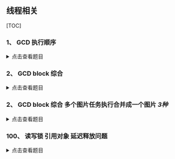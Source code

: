 ## 线程相关

[TOC]

### 1、 GCD  执行顺序 
 <details>
  <summary>点击查看题目</font></summary>
  
  ```
  dispatch_queue_t queue=dispatch_queue_create("fgy", DISPATCH_QUEUE_SERIAL);
	NSLog(@"1");
	dispatch_async(queue, ^{
		
		NSLog(@"2");
		dispatch_async(queue, ^{
			NSLog(@"3");
		});
		NSLog(@"4");
	});
	NSLog(@"5");
  
  ```
  
#### 1. 打印顺序是什么？
  
  > 15243,原因是异步加入到串行队列中，遵循FIFO原则，所以2在4前边，最后是3，而1和5则是在主线程中同步执行。所以是15243
#### 2. 队里换成DISPATCH_QUEUE_CONCURRENT 并发队列结果呢？
> 15243,还是同步先执行，15，然后24是在主队列中执行，并且加入3任务，最后执行3任务。结果是15243.
 
</details> 

 
### 2、 GCD block 综合 
 <details>
  <summary>点击查看题目</summary>
  
  ```
  
	int a = 10;
	while (a<10) {
		dispatch_async(dispatch_get_global_queue(0, 0), ^{
			a++;
		});
	}
	NSLog(@"a=%d",a);
  ```
  
#### 1. NSlog输出什么？为什么？如何打印a的真正的值。
> 1. a++报错，因为block引用外部的变量需要__block,然后再进行赋值。
> 改完：	__block typeof(int) __blockA=a; 或者：__block int a = 10;

> 2. 改完之后输出10左右，不是一定是10，因为给全局队列添加了n次，在主线程比较a<10,但是a++任务是添加到全局队列中，从添加到执行有一定耗时，添加了次数>=10次，所以a的值不确定。

**根据队列的特性 FIFO，后添加的后执行，所以在最后添加到全局队列中获取值。**

最终修改之后的代码：

 ```
	__block int a = 0;
	while (a<10) {
		dispatch_async(dispatch_get_global_queue(0, 0), ^{
			a++;
			NSLog(@"a=%d",a);
		});
	}
	NSLog(@"主线程的值：a=%d",a);
	dispatch_async(dispatch_get_global_queue(0, 0), ^{
		NSLog(@"真正的值：a=%d",a);
	});
 ```
 
> dispatch_async 异步执行
> dispatch_sync 同步执行，阻塞当前线程
  </details>
  
  
  
### 2、 GCD block 综合 多个图片任务执行合并成一个图片 *3种*
 <details>
  <summary>点击查看题目</summary>
  
#### 1.栅栏函数
``` 
  	dispatch_queue_t queue=dispatch_queue_create("com.fygong.cn", DISPATCH_QUEUE_CONCURRENT);
	dispatch_async(queue, ^{
		NSLog(@"task1");
	});
	dispatch_async(queue, ^{
		NSLog(@"task2");
	});
	
	dispatch_async(queue, ^{
		NSLog(@"task3");
	});
	dispatch_async(queue, ^{
		NSLog(@"任务都执行完毕了");
	});

```

#### 2. 线程组 dispatch_group_t
利用dispatch_group_enter来标记当前组的任务的完成状态，用dispatch_group_leave来标记完成。来实现依赖关系。
	
```
	/*
	 A   B   C
	   D   E
		 F
	
	 D依赖于B，E依赖于C，F依赖于F，
	 A和B执行完执行D
	 B和C执行完执行E
	 D和E执行完执行F
	 **多看几遍有点难懂**
	 1. 进入g1 执行A
	 2. 进入g1 g2 执行B
	 3. 进入g3 ，监听g1的通知 执行D
	 4. 进入g3，监听g2的通知 执行E
	 5. 监听g3的通知，执行F。
	 一共分了三个组，其实就是三个依赖，每个依赖完成会通知下一个依赖。
	 */
	dispatch_group_t g1 = dispatch_group_create();
	dispatch_group_t g2 = dispatch_group_create();
	dispatch_group_t g3 = dispatch_group_create();
	
	dispatch_group_enter(g1);
	dispatch_async(dispatch_get_global_queue(0, 0), ^{
		for(int i = 0; i < 3; i++){
			NSLog(@"A");
		}
		dispatch_group_leave(g1);
	});
	
	dispatch_group_enter(g1);
	dispatch_group_enter(g2);
	dispatch_async(dispatch_get_global_queue(0, 0), ^{
		for(int i = 0; i < 3; i++){
			NSLog(@"B");
		}
		dispatch_group_leave(g1);
		dispatch_group_leave(g2);
	});
	
	dispatch_group_enter(g2);
	dispatch_async(dispatch_get_global_queue(0, 0), ^{
		for(int i = 0; i < 3; i++){
			NSLog(@"C");
		}
		dispatch_group_leave(g2);
	});
	
	dispatch_group_enter(g3);
	dispatch_group_notify(g1, dispatch_get_global_queue(0, 0), ^{
		for(int i = 0; i < 3; i++){
			NSLog(@"D");
		}
		dispatch_group_leave(g3);
	});;
	
	dispatch_group_enter(g3);
	dispatch_group_notify(g2, dispatch_get_global_queue(0, 0), ^{
		for(int i = 0; i < 3; i++){
			NSLog(@"E");
		}
		dispatch_group_leave(g3);
	});
	
	dispatch_group_notify(g3, dispatch_get_global_queue(0, 0), ^{
		for(int i = 0; i < 3; i++){
			NSLog(@"F");
		}
	});
```

#### 3. NSBlockOperation 设置依赖关系和并发数来指定执行顺序。

```
	
	NSBlockOperation *opD = [NSBlockOperation blockOperationWithBlock:^{
		
		for (int i = 0 ; i <3; i ++) {
			NSLog(@"D");
		}
	}];
	NSBlockOperation *opE = [NSBlockOperation blockOperationWithBlock:^{
		
		for (int i = 0 ; i <3; i ++) {
			NSLog(@"E");
		}
	}];
	
	
	NSBlockOperation *opF = [NSBlockOperation blockOperationWithBlock:^{
		
		for (int i = 0 ; i <3; i ++) {
			NSLog(@"F");
		}
	}];
	
	NSBlockOperation *opA = [NSBlockOperation blockOperationWithBlock:^{
		
		
		for (int i = 0 ; i <3; i ++) {
			NSLog(@"A");
		}
	}];
	
	NSBlockOperation *opB = [NSBlockOperation blockOperationWithBlock:^{
		
		for (int i = 0 ; i <3; i ++) {
			NSLog(@"B");
		}
	}];
	
	
	NSBlockOperation *opC = [NSBlockOperation blockOperationWithBlock:^{
		
		for (int i = 0 ; i <3; i ++) {
			NSLog(@"C");
		}
	}];
	
	[opD addDependency:opA];
	[opD addDependency:opB];
	
	[opE addDependency:opC];
	[opE addDependency:opB];
	
	
	[opF addDependency:opD];
	[opF addDependency:opE];
	
	NSOperationQueue *operationQueue=[[NSOperationQueue alloc]init];
	operationQueue.maxConcurrentOperationCount=5;
	// 添加之后自动开始执行任务
	[operationQueue addOperations:@[opA,opB,opC,opD,opE,opF] waitUntilFinished:NO];
```
  
</details>

### 100、 读写锁 引用对象 延迟释放问题
 <details>
  <summary>点击查看题目</font></summary>
```
+ (dispatch_queue_t )queue{
	static dispatch_once_t onceToken;
	static dispatch_queue_t queue;
	dispatch_once(&onceToken, ^{
		queue=dispatch_queue_create("test", DISPATCH_QUEUE_CONCURRENT);
	});
	return queue;
}
-(void)configLock{
	pthread_rwlockattr_t _attr;
	pthread_rwlockattr_init(&_attr);
	
	int ret = pthread_rwlock_init(&_rwlock, &_attr);
	if (ret == 0) {
		NSLog(@"初始化成功");
	}else{
		NSLog(@"初始化失败");
	}
}
-(void)write2{
	
	dispatch_queue_t queue = [RWLock queue];
	dispatch_async(queue, ^{
		int retLock = pthread_rwlock_wrlock(&self->_rwlock);
		if (retLock == 0) {
			[self write];
			pthread_rwlock_unlock(&self->_rwlock);
		}else{
			NSLog(@"读操作加锁失败 code:%d ",retLock);
		}
	});
}
- (void)readBlock2{
	
	dispatch_queue_t queue = [RWLock queue];
	dispatch_async(queue, ^{
		int retLock = pthread_rwlock_rdlock(&self->_rwlock);
		if (retLock == 0) {
			[self read];
			pthread_rwlock_unlock(&self->_rwlock);
		}else{
			NSLog(@"读操作加锁失败 code:%d ",retLock);
		}
	});
}
-(void)read{
	NSLog(@"read start");
	sleep(2);
	NSLog(@"read end");
}
-(void)write{
	
	NSLog(@"write start");
	sleep(2);
	NSLog(@"write end");
}
-(void)dealloc{
	pthread_rwlock_destroy(&_rwlock);
	NSLog(@"dealloc %s",__func__);
}
```

#### 在A页面进行读写操作，读写操作完成之前返回了上级页面，读写操作会中断吗？为什么？

> **不会中断，因为block引用了obj，obj被gcd引用，所以会执行完block然后再销毁obj对象。**

#### 除了读写锁还有其他的实现方式吗？
> 并发队列+栅栏函数，并发队列不能是全局队列，因为栅栏函数无法拦截全局队列。否则所有在全局函数中的任务都会被拦截。


 </details>
